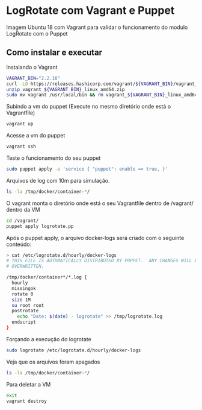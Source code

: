 # LogRotate com Vagrant e Puppet

Imagem Ubuntu 18 com Vagrant para validar o funcionamento do modulo LogRotate com o Puppet

## Como instalar e executar

Instalando o Vagrant
```bash
VAGRANT_BIN="2.2.16"
curl -LO https://releases.hashicorp.com/vagrant/${VAGRANT_BIN}/vagrant_${VAGRANT_BIN}_linux_amd64.zip
unzip vagrant_${VAGRANT_BIN}_linux_amd64.zip
sudo mv vagrant /usr/local/bin && rm vagrant_${VAGRANT_BIN}_linux_amd64.zip
```

Subindo a vm do puppet (Execute no mesmo diretório onde está o Vagrantfile)
```bash
vagrant up
```

Acesse a vm do puppet
```bash
vagrant ssh
```

Teste o funcionamento do seu puppet
```bash
sudo puppet apply -e 'service { "puppet": enable => true, }'
```

Arquivos de log com 10m para simulação.
```bash
ls -la /tmp/docker/container-*/
```

O vagrant monta o diretório onde está o seu Vagrantfile dentro de /vagrant/ dentro da VM
```bash
cd /vagrant/
puppet apply logrotate.pp
```

Após o puppet apply, o arquivo docker-logs será criado com o seguinte conteúdo:
```bash
> cat /etc/logrotate.d/hourly/docker-logs
# THIS FILE IS AUTOMATICALLY DISTRIBUTED BY PUPPET.  ANY CHANGES WILL BE
# OVERWRITTEN.

/tmp/docker/container*/*.log {
  hourly
  missingok
  rotate 0
  size 1M
  su root root
  postrotate
    echo "Date: $(date) - logrotate" >> /tmp/logrotate.log
  endscript
}
```

Forçando a execução do logrotate
```bash
sudo logrotate /etc/logrotate.d/hourly/docker-logs
```

Veja que os arquivos foram apagados
```bash
ls -la /tmp/docker/container-*/
```

Para deletar a VM
```bash
exit
vagrant destroy
```